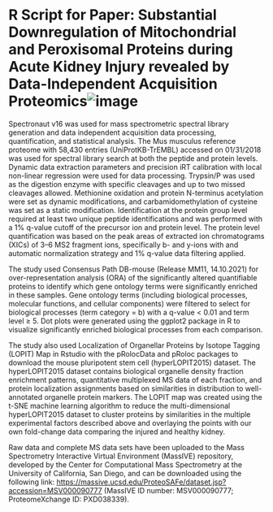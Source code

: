 # R Script for Paper: Substantial Downregulation of Mitochondrial and Peroxisomal Proteins during Acute Kidney Injury revealed by Data-Independent Acquisition Proteomics![image](https://user-images.githubusercontent.com/61160408/213643838-be3d3838-5492-4b2a-a132-0a51c7cc7f59.png)


Spectronaut v16 was used for mass spectrometric spectral library generation and data independent acquisition data processing, quantification, and statistical analysis. The Mus musculus reference proteome with 58,430 entries (UniProtKB-TrEMBL) accessed on 01/31/2018 was used for spectral library search at both the peptide and protein levels. Dynamic data extraction parameters and precision iRT calibration with local non-linear regression were used for data processing. Trypsin/P was used as the digestion enzyme with specific cleavages and up to two missed cleavages allowed. Methionine oxidation and protein N-terminus acetylation were set as dynamic modifications, and carbamidomethylation of cysteine was set as a static modification. Identification at the protein group level required at least two unique peptide identifications and was performed with a 1% q-value cutoff of the precursor ion and protein level. The protein level quantification was based on the peak areas of extracted ion chromatograms (XICs) of 3–6 MS2 fragment ions, specifically b- and y-ions with and automatic normalization strategy and 1% q-value data filtering applied.

The study used Consensus Path DB-mouse (Release MM11, 14.10.2021) for over-representation analysis (ORA) of the significantly altered quantifiable proteins to identify which gene ontology terms were significantly enriched in these samples. Gene ontology terms (including biological processes, molecular functions, and cellular components) were filtered to select for biological processes (term category = b) with a q-value < 0.01 and term level ≥ 5. Dot plots were generated using the ggplot2 package in R to visualize significantly enriched biological processes from each comparison.

The study also used Localization of Organellar Proteins by Isotope Tagging (LOPIT) Map in Rstudio with the pRolocData and pRoloc packages to download the mouse pluripotent stem cell (hyperLOPIT2015) dataset. The hyperLOPIT2015 dataset contains biological organelle density fraction enrichment patterns, quantitative multiplexed MS data of each fraction, and protein localization assignments based on similarities in distribution to well-annotated organelle protein markers. The LOPIT map was created using the t-SNE machine learning algorithm to reduce the multi-dimensional hyperLOPIT2015 dataset to cluster proteins by similarities in the multiple experimental factors described above and overlaying the points with our own fold-change data comparing the injured and healthy kidney.

Raw data and complete MS data sets have been uploaded to the Mass Spectrometry Interactive Virtual Environment (MassIVE) repository, developed by the Center for Computational Mass Spectrometry at the University of California, San Diego, and can be downloaded using the following link: https://massive.ucsd.edu/ProteoSAFe/dataset.jsp?accession=MSV000090777 (MassIVE ID number: MSV000090777; ProteomeXchange ID: PXD038339).

